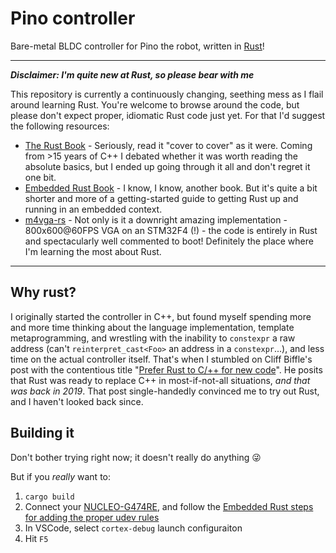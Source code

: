 # Pino controller

Bare-metal BLDC controller for Pino the robot, written in
[Rust](https://www.rust-lang.org)!  

-----

_**Disclaimer: I'm quite new at Rust, so please bear with me**_

This repository is currently a continuously changing, seething mess as I flail
around learning Rust. You're welcome to browse around the code, but please don't
expect proper, idiomatic Rust code just yet. For that I'd suggest the following
resources:

- [The Rust Book](https://doc.rust-lang.org/book/) - Seriously, read it "cover to cover" as it were. Coming from >15 years of C++ I debated whether it was worth reading the absolute basics, but I ended up going through it all and don't regret it one bit. 
- [Embedded Rust Book](https://docs.rust-embedded.org/book/start/registers.html) - I know, I know, another book. But it's quite a bit shorter and more of a getting-started guide to getting Rust up and running in an embedded context.
- [m4vga-rs](https://github.com/cbiffle/m4vga-rs) - Not only is it a downright amazing implementation - 800x600@60FPS VGA on an STM32F4 (!) - the code is entirely in Rust and spectacularly well commented to boot! Definitely the place where I'm learning the most about Rust. 

---

## Why rust?

I originally started the controller in C++, but found myself spending more and more time thinking about the language implementation, template metaprogramming, and wrestling with the inability to `constexpr` a raw address (can't `reinterpret_cast<Foo>` an address in a `constexpr`...), and less time on the actual controller itself. That's when I stumbled on Cliff Biffle's post with the contentious title "[Prefer Rust to C/++ for new code](http://cliffle.com/blog/prefer-rust/)". He posits that Rust was ready to replace C++ in most-if-not-all situations, _and that was back in 2019_. That post single-handedly convinced me to try out Rust, and I haven't looked back since.

## Building it

Don't bother trying right now; it doesn't really do anything :stuck_out_tongue_winking_eye:

But if you _really_ want to:

1. ```cargo build```
2. Connect your [NUCLEO-G474RE](https://www.st.com/en/evaluation-tools/nucleo-g474re.html), and follow the [Embedded Rust steps for adding the proper udev rules](https://docs.rust-embedded.org/book/intro/install/linux.html#udev-rules)
3. In VSCode, select `cortex-debug` launch configuraiton
4. Hit `F5`

